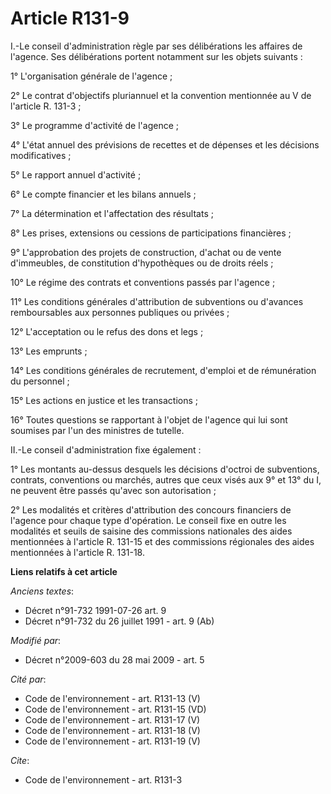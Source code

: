 # Article R131-9

I.-Le conseil d'administration règle par ses délibérations les affaires de l'agence. Ses délibérations portent notamment sur
les objets suivants : 

1° L'organisation générale de l'agence ; 

2° Le contrat d'objectifs pluriannuel et la convention mentionnée au V de l'article R. 131-3 ; 

3° Le programme d'activité de l'agence ; 

4° L'état annuel des prévisions de recettes et de dépenses et les décisions modificatives ; 

5° Le rapport annuel d'activité ; 

6° Le compte financier et les bilans annuels ; 

7° La détermination et l'affectation des résultats ; 

8° Les prises, extensions ou cessions de participations financières ; 

9° L'approbation des projets de construction, d'achat ou de vente d'immeubles, de constitution d'hypothèques ou de droits
réels ; 

10° Le régime des contrats et conventions passés par l'agence ; 

11° Les conditions générales d'attribution de subventions ou d'avances remboursables aux personnes publiques ou privées ; 

12° L'acceptation ou le refus des dons et legs ; 

13° Les emprunts ; 

14° Les conditions générales de recrutement, d'emploi et de rémunération du personnel ; 

15° Les actions en justice et les transactions ; 

16° Toutes questions se rapportant à l'objet de l'agence qui lui sont soumises par l'un des ministres de tutelle. 

II.-Le conseil d'administration fixe également : 

1° Les montants au-dessus desquels les décisions d'octroi de subventions, contrats, conventions ou marchés, autres que ceux
visés aux 9° et 13° du I, ne peuvent être passés qu'avec son autorisation ; 

2° Les modalités et critères d'attribution des concours financiers de l'agence pour chaque type d'opération. Le conseil fixe
en outre les modalités et seuils de saisine des commissions nationales des aides mentionnées à l'article R. 131-15 et des
commissions régionales des aides mentionnées à l'article R. 131-18.

**Liens relatifs à cet article**

_Anciens textes_:

  - Décret n°91-732 1991-07-26 art. 9
  - Décret n°91-732 du 26 juillet 1991 - art. 9 (Ab)

_Modifié par_:

  - Décret n°2009-603 du 28 mai 2009 - art. 5

_Cité par_:

  - Code de l'environnement - art. R131-13 (V)
  - Code de l'environnement - art. R131-15 (VD)
  - Code de l'environnement - art. R131-17 (V)
  - Code de l'environnement - art. R131-18 (V)
  - Code de l'environnement - art. R131-19 (V)

_Cite_:

  - Code de l'environnement - art. R131-3
